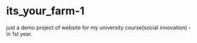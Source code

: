 # its_your_farm-1
just a demo project of website for my university course(social innovation) - in 1st year.
